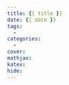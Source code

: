 ```yaml
---
title: {{ title }}
date: {{ date }}
tags:
  -
categories:
  -
cover: 
mathjax:
katex:
hide:
---
```

